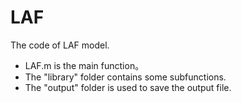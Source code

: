 # LAF
The code of LAF model.
- LAF.m is the main function。
- The "library" folder contains some subfunctions.
- The "output" folder is used to save the output file.

